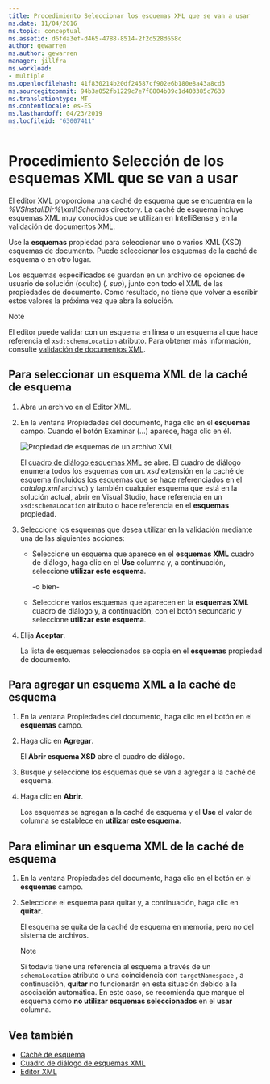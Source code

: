 ```yaml
---
title: Procedimiento Seleccionar los esquemas XML que se van a usar
ms.date: 11/04/2016
ms.topic: conceptual
ms.assetid: d6fda3ef-d465-4788-8514-2f2d528d658c
author: gewarren
ms.author: gewarren
manager: jillfra
ms.workload:
- multiple
ms.openlocfilehash: 41f830214b20df24587cf902e6b180e8a43a8cd3
ms.sourcegitcommit: 94b3a052fb1229c7e7f8804b09c1d403385c7630
ms.translationtype: MT
ms.contentlocale: es-ES
ms.lasthandoff: 04/23/2019
ms.locfileid: "63007411"
---
```

# <a name="how-to-select-the-xml-schemas-to-use"></a>Procedimiento Selección de los esquemas XML que se van a usar

El editor XML proporciona una caché de esquema que se encuentra en la *%VSInstallDir%\xml\Schemas* directory. La caché de esquema incluye esquemas XML muy conocidos que se utilizan en IntelliSense y en la validación de documentos XML.

Use la **esquemas** propiedad para seleccionar uno o varios XML (XSD) esquemas de documento. Puede seleccionar los esquemas de la caché de esquema o en otro lugar.

Los esquemas especificados se guardan en un archivo de opciones de usuario de solución (oculto) (. *suo*), junto con todo el XML de las propiedades de documento. Como resultado, no tiene que volver a escribir estos valores la próxima vez que abra la solución.

> [!NOTE]
> El editor puede validar con un esquema en línea o un esquema al que hace referencia el `xsd:schemaLocation` atributo. Para obtener más información, consulte [validación de documentos XML](../xml-tools/xml-document-validation.md).

## <a name="to-select-an-xml-schema-from-the-schema-cache"></a>Para seleccionar un esquema XML de la caché de esquema

1. Abra un archivo en el Editor XML.

2. En la ventana Propiedades del documento, haga clic en el **esquemas** campo. Cuando el botón Examinar (...) aparece, haga clic en él.

   ![Propiedad de esquemas de un archivo XML](media/properties-schemas.png)

   El [cuadro de diálogo esquemas XML](xml-schemas-dialog-box.md) se abre. El cuadro de diálogo enumera todos los esquemas con un. *xsd* extensión en la caché de esquema (incluidos los esquemas que se hace referenciados en el *catalog.xml* archivo) y también cualquier esquema que está en la solución actual, abrir en Visual Studio, hace referencia en un `xsd:schemaLocation` atributo o hace referencia en el **esquemas** propiedad.

3. Seleccione los esquemas que desea utilizar en la validación mediante una de las siguientes acciones:

   - Seleccione un esquema que aparece en el **esquemas XML** cuadro de diálogo, haga clic en el **Use** columna y, a continuación, seleccione **utilizar este esquema**.

     -o bien-

   - Seleccione varios esquemas que aparecen en la **esquemas XML** cuadro de diálogo y, a continuación, con el botón secundario y seleccione **utilizar este esquema**.

4. Elija **Aceptar**.

   La lista de esquemas seleccionados se copia en el **esquemas** propiedad de documento.

## <a name="to-add-an-xml-schema-to-the-schema-cache"></a>Para agregar un esquema XML a la caché de esquema

1. En la ventana Propiedades del documento, haga clic en el botón en el **esquemas** campo.

2. Haga clic en **Agregar**.

   El **Abrir esquema XSD** abre el cuadro de diálogo.

3. Busque y seleccione los esquemas que se van a agregar a la caché de esquema.

4. Haga clic en **Abrir**.

   Los esquemas se agregan a la caché de esquema y el **Use** el valor de columna se establece en **utilizar este esquema**.

## <a name="to-delete-an-xml-schema-from-the-schema-cache"></a>Para eliminar un esquema XML de la caché de esquema

1. En la ventana Propiedades del documento, haga clic en el botón en el **esquemas** campo.

2. Seleccione el esquema para quitar y, a continuación, haga clic en **quitar**.

   El esquema se quita de la caché de esquema en memoria, pero no del sistema de archivos.

   > [!NOTE]
   > Si todavía tiene una referencia al esquema a través de un `schemaLocation` atributo o una coincidencia con `targetNamespace` , a continuación, **quitar** no funcionarán en esta situación debido a la asociación automática. En este caso, se recomienda que marque el esquema como **no utilizar esquemas seleccionados** en el **usar** columna.

## <a name="see-also"></a>Vea también

- [Caché de esquema](../xml-tools/schema-cache.md)
- [Cuadro de diálogo de esquemas XML](../xml-tools/xml-schemas-dialog-box.md)
- [Editor XML](../xml-tools/xml-editor.md)